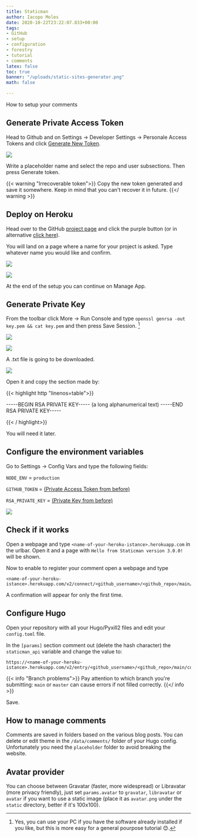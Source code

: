 ```yaml
---
title: Staticman
author: Iacopo Moles
date: 2020-10-22T23:22:07.833+00:00
tags:
- GitHub
- setup
- configuration
- forestry
- tutorial
- comments
latex: false
toc: true
banner: "/uploads/static-sites-generator.png"
math: false

---
```

How to setup your comments <!--more-->

## Generate Private Access Token

Head to Github and on Settings -> Developer Settings -> Personale Access Tokens and click [Generate New Token](https://github.com/settings/tokens/new).

![](/uploads/screencapture-github-settings-tokens-new-2020-10-23-14_00_59.png)

Write a placeholder name and select the repo and user subsections. Then press Generate token.

{{< warning "Irrecoverable token">}}
Copy the new token generated and save it somewhere. Keep in mind that you can't recover it in future.
{{</ warning >}}

## Deploy on Heroku

Head over to the GitHub [project page](https://github.com/eduardoboucas/staticman/) and click the purple button (or in alternative [click here](https://dashboard.heroku.com/new?button-url=https%3A%2F%2Fgithub.com%2Feduardoboucas%2Fstaticman&template=https%3A%2F%2Fgithub.com%2Feduardoboucas%2Fstaticman)).

You will land on a page where a name for your project is asked. Type whatever name you would like and confirm.

![](/uploads/heroku-landing.png)

![](/uploads/building.png)

At the end of the setup you can continue on Manage App.

## Generate Private Key

From the toolbar click More -> Run Console and type `openssl genrsa -out key.pem && cat key.pem` and then press Save Session. [^linux]

![](/uploads/command-pem.png)

![](/uploads/save-session.png)

A .txt file is going to be downloaded.

![](/uploads/txt.png)

Open it and copy the section made by:

{{< highlight http "linenos=table">}}

-----BEGIN RSA PRIVATE KEY-----
(a long alphanumerical text)
-----END RSA PRIVATE KEY-----

{{< / highlight>}}

You will need it later.

## Configure the environment variables

Go to Settings -> Config Vars and type the following fields:

`NODE_ENV` = `production`

`GITHUB_TOKEN` = [(Private Access Token from before)](#generate-private-access-token)

`RSA_PRIVATE_KEY` = [(Private Key from before)](#generate-private-key)

![](/uploads/config-vars.png)

## Check if it works

Open a webpage and type `<name-of-your-heroku-istance>.herokuapp.com` in the urlbar. Open it and a page with `Hello from Staticman version 3.0.0!` will be shown.

Now to enable to register your comment open a webpage and type 

```http
<name-of-your-heroku-istance>.herokuapp.com/v2/connect/<github_username>/<github_repo>/main/comments
```

A confirmation will appear for only the first time.

## Configure Hugo

Open your repository with all your Hugo/Pyxill2 files and edit your `config.toml` file.

In the `[params]` section comment out (delete the hash character) the `staticman_api` variable and change the value to:

```http
https://<name-of-your-heroku-istance>.herokuapp.com/v2/entry/<github_username>/<github_repo>/main/comments
```

{{< info "Branch problems">}}
Pay attention to which branch you're submitting: `main` or `master` can cause errors if not filled correctly.
{{</ info >}}

Save.

## How to manage comments

Comments are saved in folders based on the various blog posts. You can delete or edit theme in the `/data/comments/` folder of your Hugo config. Unfortunately you need the `placeholder` folder to avoid breaking the website.

## Avatar provider

You can choose between Gravatar (faster, more widespread) or Libravatar (more privacy friendly), just set `params.avatar` to `gravatar`, `libravatar` or `avatar` if you want to use a static image (place it as `avatar.png` under the `static` directory, better if it's 100x100).


[^linux]: Yes, you can use your PC if you have the software already installed if you like, but this is more easy for a general pourpose tutorial 😊.